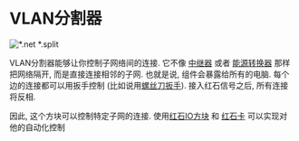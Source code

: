 # VLAN分割器

![*.net *.split](oredict:oc:netSplitter)

VLAN分割器能够让你控制子网络间的连接. 它不像 [中继器](relay.md) 或者 [能源转换器](powerConverter.md) 那样把网络隔开, 而是直接连接相邻的子网. 也就是说, 组件会暴露给所有的电脑.
每个边的连接都可以用扳手控制 (比如说用[螺丝刀扳手](../item/wrench.md)). 接入红石信号之后, 所有连接将反相.

因此, 这个方块可以控制特定子网的连接. 使用[红石IO方块](redstone.md) 和 [红石卡](../item/redstoneCard1.md) 可以实现对他的自动化控制
